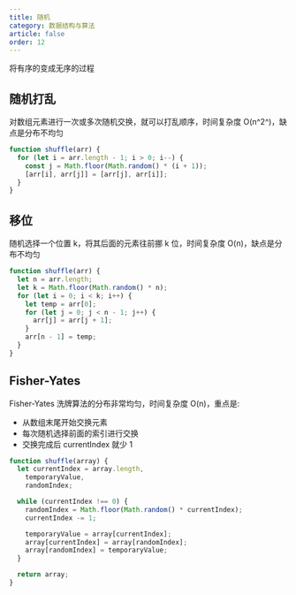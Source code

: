 ```yaml
---
title: 随机
category: 数据结构与算法
article: false
order: 12
---
```


将有序的变成无序的过程

## 随机打乱

对数组元素进行一次或多次随机交换，就可以打乱顺序，时间复杂度 O(n^2^)，缺点是分布不均匀

```js
function shuffle(arr) {
  for (let i = arr.length - 1; i > 0; i--) {
    const j = Math.floor(Math.random() * (i + 1));
    [arr[i], arr[j]] = [arr[j], arr[i]];
  }
}
```

## 移位

随机选择一个位置 k，将其后面的元素往前挪 k 位，时间复杂度 O(n)，缺点是分布不均匀

```js
function shuffle(arr) {
  let n = arr.length;
  let k = Math.floor(Math.random() * n);
  for (let i = 0; i < k; i++) {
    let temp = arr[0];
    for (let j = 0; j < n - 1; j++) {
      arr[j] = arr[j + 1];
    }
    arr[n - 1] = temp;
  }
}
```

## Fisher-Yates

Fisher-Yates 洗牌算法的分布非常均匀，时间复杂度 O(n)，重点是:

+ 从数组末尾开始交换元素
+ 每次随机选择前面的索引进行交换
+ 交换完成后 currentIndex 就少 1

```js
function shuffle(array) {
  let currentIndex = array.length,
    temporaryValue,
    randomIndex;

  while (currentIndex !== 0) {
    randomIndex = Math.floor(Math.random() * currentIndex);
    currentIndex -= 1;

    temporaryValue = array[currentIndex];
    array[currentIndex] = array[randomIndex];
    array[randomIndex] = temporaryValue;
  }

  return array;
}
```

<!-- todo -->
